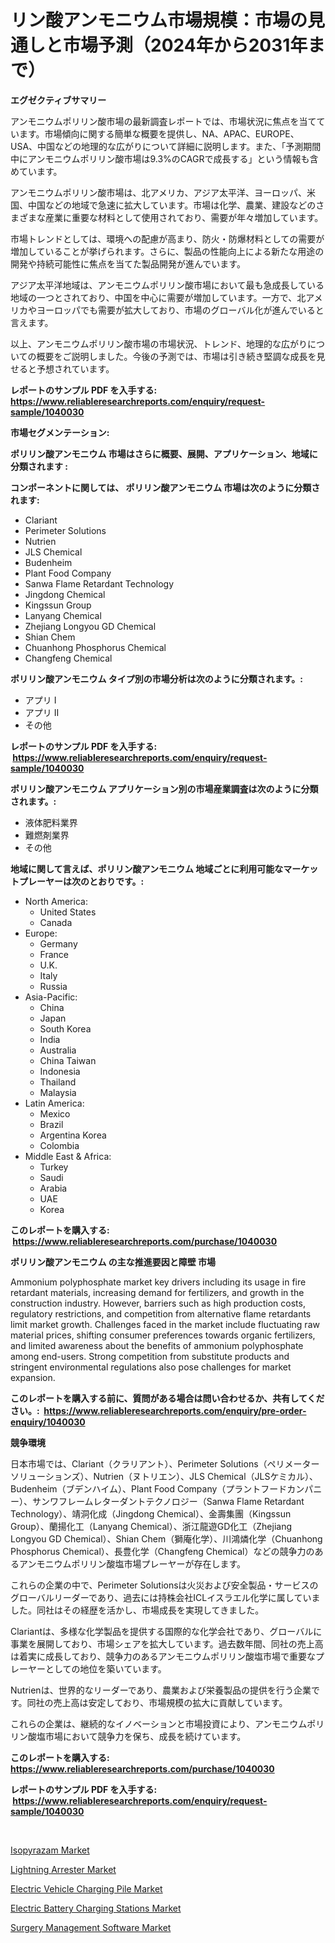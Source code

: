 <p><h1>リン酸アンモニウム市場規模：市場の見通しと市場予測（2024年から2031年まで）</h1></p><p><strong>エグゼクティブサマリー</strong></p>
<p><p>アンモニウムポリリン酸市場の最新調査レポートでは、市場状況に焦点を当てています。市場傾向に関する簡単な概要を提供し、NA、APAC、EUROPE、USA、中国などの地理的な広がりについて詳細に説明します。また、「予測期間中にアンモニウムポリリン酸市場は9.3%のCAGRで成長する」という情報も含めています。</p><p>アンモニウムポリリン酸市場は、北アメリカ、アジア太平洋、ヨーロッパ、米国、中国などの地域で急速に拡大しています。市場は化学、農業、建設などのさまざまな産業に重要な材料として使用されており、需要が年々増加しています。</p><p>市場トレンドとしては、環境への配慮が高まり、防火・防爆材料としての需要が増加していることが挙げられます。さらに、製品の性能向上による新たな用途の開発や持続可能性に焦点を当てた製品開発が進んでいます。</p><p>アジア太平洋地域は、アンモニウムポリリン酸市場において最も急成長している地域の一つとされており、中国を中心に需要が増加しています。一方で、北アメリカやヨーロッパでも需要が拡大しており、市場のグローバル化が進んでいると言えます。</p><p>以上、アンモニウムポリリン酸市場の市場状況、トレンド、地理的な広がりについての概要をご説明しました。今後の予測では、市場は引き続き堅調な成長を見せると予想されています。</p></p>
<p><strong>レポートのサンプル PDF を入手する: <a href="https://www.reliableresearchreports.com/enquiry/request-sample/1040030">https://www.reliableresearchreports.com/enquiry/request-sample/1040030</a></strong></p>
<p><strong>市場セグメンテーション:</strong></p>
<p><strong> ポリリン酸アンモニウム 市場はさらに概要、展開、アプリケーション、地域に分類されます :</strong></p>
<p><strong>コンポーネントに関しては、 ポリリン酸アンモニウム 市場は次のように分類されます: &nbsp;</strong></p>
<p><ul><li>Clariant</li><li>Perimeter Solutions</li><li>Nutrien</li><li>JLS Chemical</li><li>Budenheim</li><li>Plant Food Company</li><li>Sanwa Flame Retardant Technology</li><li>Jingdong Chemical</li><li>Kingssun Group</li><li>Lanyang Chemical</li><li>Zhejiang Longyou GD Chemical</li><li>Shian Chem</li><li>Chuanhong Phosphorus Chemical</li><li>Changfeng Chemical</li></ul></p>
<p><strong> ポリリン酸アンモニウム タイプ別の市場分析は次のように分類されます。:</strong></p>
<p><ul><li>アプリ I</li><li>アプリ II</li><li>その他</li></ul></p>
<p><strong>レポートのサンプル PDF を入手する: &nbsp;<a href="https://www.reliableresearchreports.com/enquiry/request-sample/1040030">https://www.reliableresearchreports.com/enquiry/request-sample/1040030</a></strong></p>
<p><strong> ポリリン酸アンモニウム アプリケーション別の市場産業調査は次のように分類されます。:</strong></p>
<p><ul><li>液体肥料業界</li><li>難燃剤業界</li><li>その他</li></ul></p>
<p><strong>地域に関して言えば、ポリリン酸アンモニウム 地域ごとに利用可能なマーケットプレーヤーは次のとおりです。:</strong></p>
<p><ul>
    <li>
        North America:
        <ul>
            <li>United States</li>
            <li>Canada</li>
        </ul>
    </li>
    <li>
        Europe:
        <ul>
            <li>Germany</li>
            <li>France</li>
            <li>U.K.</li>
            <li>Italy</li>
            <li>Russia</li>
        </ul>
    </li>
    <li>
        Asia-Pacific:
        <ul>
            <li>China</li>
            <li>Japan</li>
            <li>South Korea</li>
            <li>India</li>
            <li>Australia</li>
            <li>China Taiwan</li>
            <li>Indonesia</li>
            <li>Thailand</li>
            <li>Malaysia</li>
        </ul>
    </li>
    <li>
        Latin America:
        <ul>
            <li>Mexico</li>
            <li>Brazil</li>
            <li>Argentina Korea</li>
            <li>Colombia</li>
        </ul>
    </li>
    <li>
        Middle East & Africa:
        <ul>
            <li>Turkey</li>
            <li>Saudi</li>
            <li>Arabia</li>
            <li>UAE</li>
            <li>Korea</li>
        </ul>
    </li>
    </ul></p>
<p><strong>このレポートを購入する: &nbsp;<a href="https://www.reliableresearchreports.com/purchase/1040030">https://www.reliableresearchreports.com/purchase/1040030</a></strong></p>
<p><strong>ポリリン酸アンモニウム の主な推進要因と障壁 市場</strong></p>
<p><p>Ammonium polyphosphate market key drivers including its usage in fire retardant materials, increasing demand for fertilizers, and growth in the construction industry. However, barriers such as high production costs, regulatory restrictions, and competition from alternative flame retardants limit market growth. Challenges faced in the market include fluctuating raw material prices, shifting consumer preferences towards organic fertilizers, and limited awareness about the benefits of ammonium polyphosphate among end-users. Strong competition from substitute products and stringent environmental regulations also pose challenges for market expansion.</p></p>
<p><strong>このレポートを購入する前に、質問がある場合は問い合わせるか、共有してください。:&nbsp; <a href="https://www.reliableresearchreports.com/enquiry/pre-order-enquiry/1040030">https://www.reliableresearchreports.com/enquiry/pre-order-enquiry/1040030</a></strong></p>
<p><strong>競争環境</strong></p>
<p><p>日本市場では、Clariant（クラリアント）、Perimeter Solutions（ペリメーターソリューションズ）、Nutrien（ヌトリエン）、JLS Chemical（JLSケミカル）、Budenheim（ブデンハイム）、Plant Food Company（プラントフードカンパニー）、サンワフレームレターダントテクノロジー（Sanwa Flame Retardant Technology）、靖洞化成（Jingdong Chemical）、金壽集團（Kingssun Group）、蘭揚化工（Lanyang Chemical）、浙江龍遊GD化工（Zhejiang Longyou GD Chemical）、Shian Chem（獅庵化学）、川鴻燐化学（Chuanhong Phosphorus Chemical）、長豊化学（Changfeng Chemical）などの競争力のあるアンモニウムポリリン酸塩市場プレーヤーが存在します。 </p><p>これらの企業の中で、Perimeter Solutionsは火災および安全製品・サービスのグローバルリーダーであり、過去には持株会社ICLイスラエル化学に属していました。同社はその経歴を活かし、市場成長を実現してきました。</p><p>Clariantは、多様な化学製品を提供する国際的な化学会社であり、グローバルに事業を展開しており、市場シェアを拡大しています。過去数年間、同社の売上高は着実に成長しており、競争力のあるアンモニウムポリリン酸塩市場で重要なプレーヤーとしての地位を築いています。</p><p>Nutrienは、世界的なリーダーであり、農業および栄養製品の提供を行う企業です。同社の売上高は安定しており、市場規模の拡大に貢献しています。</p><p>これらの企業は、継続的なイノベーションと市場投資により、アンモニウムポリリン酸塩市場において競争力を保ち、成長を続けています。</p></p>
<p><strong>このレポートを購入する: &nbsp; <a href="https://www.reliableresearchreports.com/purchase/1040030">https://www.reliableresearchreports.com/purchase/1040030</a></strong></p>
<p><strong>レポートのサンプル PDF を入手する: &nbsp;<a href="https://www.reliableresearchreports.com/enquiry/request-sample/1040030">https://www.reliableresearchreports.com/enquiry/request-sample/1040030</a></strong><strong></strong></p>
<p>&nbsp;</p>
<p><p><a href="https://github.com/vimar16th/Market-Research-Report-List-3/blob/main/isopyrazam-market.md">Isopyrazam Market</a></p><p><a href="https://view.publitas.com/reportprime-1/lightning-arrester-market-challenges-opportunities-and-growth-drivers-and-major-market-players-forecasted-for-period-from-2024-2031/">Lightning Arrester Market</a></p><p><a href="https://cute-banjo-8ca.notion.site/Electric-Vehicle-Charging-Pile-Market-Size-2024-2031-Global-Industrial-Analysis-Key-Geographical--3e51ff177d094c069870d125e115a59c">Electric Vehicle Charging Pile Market</a></p><p><a href="https://meowing-lemming-dd3.notion.site/Electric-Battery-Charging-Stations-Market-Size-Share-Trends-Analysis-Report-By-Material-By-Type--703c331ddf964dddb23a68743068eca8">Electric Battery Charging Stations Market</a></p><p><a href="https://issuu.com/reportprime-2/docs/surgery-management-software-market-size-2030.pptx">Surgery Management Software Market</a></p></p>